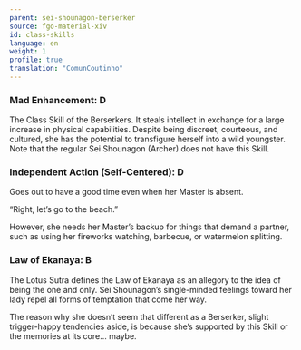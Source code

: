 ```yaml
---
parent: sei-shounagon-berserker
source: fgo-material-xiv
id: class-skills
language: en
weight: 1
profile: true
translation: "ComunCoutinho"
---
```


### Mad Enhancement: D

The Class Skill of the Berserkers. It steals intellect in exchange for a large increase in physical capabilities. Despite being discreet, courteous, and cultured, she has the potential to transfigure herself into a wild youngster. Note that the regular Sei Shounagon (Archer) does not have this Skill.

### Independent Action (Self-Centered): D

Goes out to have a good time even when her Master is absent.

“Right, let’s go to the beach.”

However, she needs her Master’s backup for things that demand a partner, such as using her fireworks watching, barbecue, or watermelon splitting.

### Law of Ekanaya: B

The Lotus Sutra defines the Law of Ekanaya as an allegory to the idea of being the one and only. Sei Shounagon’s single-minded feelings toward her lady repel all forms of temptation that come her way.

The reason why she doesn’t seem that different as a Berserker, slight trigger-happy tendencies aside, is because she’s supported by this Skill or the memories at its core… maybe.
